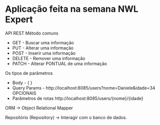 # Aplicação feita na semana NWL Expert
API REST
 Método comuns
 - GET - Buscar uma informação
 - PUT - Alterar uma informação
 - POST - Inserir uma informação
 - DELETE - Remover uma informação
 - PATCH  - Alterar PONTUAL de uma informação
 
 Os tipos de parâmetros
 - Body -   { }
 - Query Params - http://localhost:8085/users?nome=Daniele&idade=34 OPCIONAIS
 - Parâmetros de rotas http://localhost:8085/users/{nome}/{idade}

ORM -> Object Relational Mapper 

Repositório (Repository) -> Interagir com o banco de dados.

